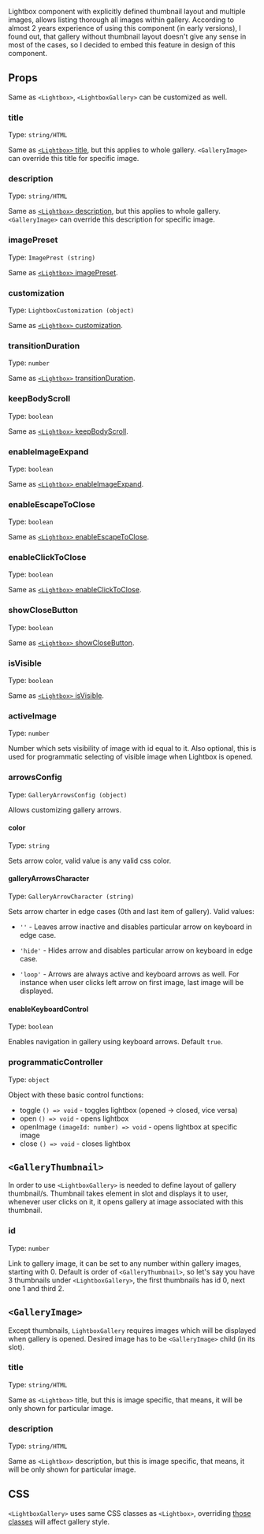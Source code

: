 Lightbox component with explicitly defined thumbnail layout and multiple images, allows listing thorough all images within
gallery. According to almost 2 years experience of using this component (in early versions), I found out, that gallery without
thumbnail layout doesn't give any sense in most of the cases, so I decided to embed this feature in design of this component.

## Props

Same as `<Lightbox>`, `<LightboxGallery>` can be customized as well.

### title

Type: `string/HTML`

Same as [`<Lightbox>` title](https://svelte-lightbox.js.org/docs/lightbox#title), but this applies to whole gallery. 
`<GalleryImage>` can override this title for specific image.

### description

Type: `string/HTML`

Same as [`<Lightbox>` description](https://svelte-lightbox.js.org/docs/lightbox#description), but this applies to whole 
gallery.`<GalleryImage>` can override this description for specific image.

### imagePreset

Type: `ImagePrest (string)`

Same as [`<Lightbox>` imagePreset](https://svelte-lightbox.js.org/docs/lightbox#imagepreset).

### customization

Type: `LightboxCustomization (object)`

Same as [`<Lightbox>` customization](https://svelte-lightbox.js.org/docs/lightbox#customization).

### transitionDuration

Type: `number`

Same as [`<Lightbox>` transitionDuration](https://svelte-lightbox.js.org/docs/lightbox#transitionduration).

### keepBodyScroll

Type: `boolean`

Same as [`<Lightbox>` keepBodyScroll](https://svelte-lightbox.js.org/docs/lightbox#keepbodyscroll).

### enableImageExpand

Type: `boolean`

Same as [`<Lightbox>` enableImageExpand](https://svelte-lightbox.js.org/docs/lightbox#enableimageexpand).

### enableEscapeToClose

Type: `boolean`

Same as [`<Lightbox>` enableEscapeToClose](https://svelte-lightbox.js.org/docs/lightbox#enableescapetoclose).

### enableClickToClose

Type: `boolean`

Same as [`<Lightbox>` enableClickToClose](https://svelte-lightbox.js.org/docs/lightbox#enableclicktoclose).

### showCloseButton

Type: `boolean`

Same as [`<Lightbox>` showCloseButton](https://svelte-lightbox.js.org/docs/lightbox#showclosebutton).

### isVisible

Type: `boolean`

Same as [`<Lightbox>` isVisible](https://svelte-lightbox.js.org/docs/lightbox#isvisible).

### activeImage

Type: `number`

Number which sets visibility of image with id equal to it. Also optional, this is used for programmatic selecting of
visible image when Lightbox is opened.

### arrowsConfig

Type: `GalleryArrowsConfig (object)`

Allows customizing gallery arrows.

#### color

Type: `string`

Sets arrow color, valid value is any valid css color.

#### galleryArrowsCharacter

Type: `GalleryArrowCharacter (string)`

Sets arrow charter in edge cases (0th and last item of gallery). Valid values:

- `''` - Leaves arrow inactive and disables particular arrow on keyboard in edge case.

- `'hide'` - Hides arrow and disables particular arrow on keyboard in edge case.

- `'loop'` - Arrows are always active and keyboard arrows as well. For instance when user clicks left arrow on first image, last image
  will be displayed.

#### enableKeyboardControl

Type: `boolean`

Enables navigation in gallery using keyboard arrows. Default `true`.

### programmaticController

Type: `object`

Object with these basic control functions:

- toggle `() => void` - toggles lightbox (opened -> closed, vice versa)
- open `() => void` - opens lightbox
- openImage `(imageId: number) => void` - opens lightbox at specific image
- close `() => void` - closes lightbox

## `<GalleryThumbnail>`

In order to use `<LightboxGallery>` is needed to define layout of gallery thumbnail/s. Thumbnail takes element in slot
and displays it to user, whenever user clicks on it, it opens gallery at image associated with this thumbnail.

### id

Type: `number`

Link to gallery image, it can be set to any number within gallery images, starting with 0. Default is order of
`<GalleryThumbnail>`, so let's say you have 3 thumbnails under `<LightboxGallery>`, the first thumbnails has id 0, next one
1 and third 2.

## `<GalleryImage>`

Except thumbnails, `LightboxGallery` requires images which will be displayed when gallery is opened. Desired image has to
be `<GalleryImage>` child (in its slot).

### title

Type: `string/HTML`

Same as `<Lightbox>` title, but this is image specific, that means, it will be only shown for particular image.

### description

Type: `string/HTML`

Same as `<Lightbox>` description, but this is image specific, that means, it will be only shown for particular image.

## CSS

`<LightboxGallery>` uses same CSS classes as `<Lightbox>`, overriding [those classes](https://svelte-lightbox.js.org/docs/lightbox#css)
will affect gallery style.
